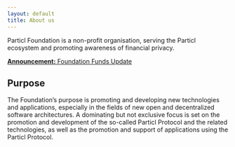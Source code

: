 ```yaml
---
layout: default
title: About us
---
```


Particl Foundation is a non-profit organisation, serving the Particl ecosystem and promoting awareness of financial privacy.

<div class="message info">
  <a href="{% link foundation-fund-update.md %}"><p><strong>Announcement:</strong> Foundation Funds Update</p></a>
</div>

## Purpose

The Foundation’s purpose is promoting and developing new technologies and applications, especially in the fields of new open and decentralized software architectures. A dominating but not exclusive focus is set on the promotion and development of the so-called Particl Protocol and the related technologies, as well as the promotion and support of applications using the Particl Protocol.
